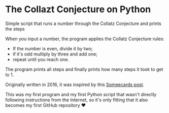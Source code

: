 # The Collazt Conjecture on Python
Simple script that runs a number through the Collatz Conjecture and prints the steps

When you input a number, the program applies the Collatz Conjecture rules:
* If the number is even, divide it by two;
* if it's odd multiply by three and add one;
* repeat until you reach one.

The program prints all steps and finally prints how many steps it took to get to 1.

Originally written in 2016, it was inspired by this [Someecards post](https://www.someecards.com/life/school/collatz-conjecture/).

This was my first program and my first Python script that wasn't directly following instructions from the Internet, so it's only fitting that it also becomes my first GitHub repository :heart:

